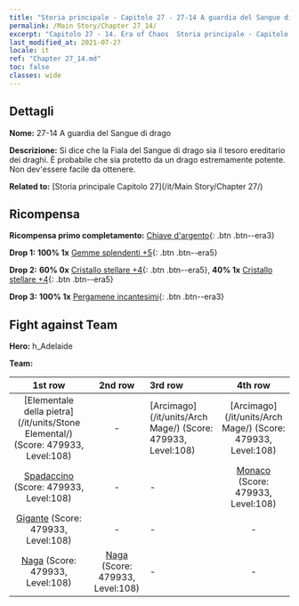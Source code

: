 ```yaml
---
title: "Storia principale - Capitolo 27 - 27-14 A guardia del Sangue di drago"
permalink: /Main Story/Chapter 27_14/
excerpt: "Capitolo 27 - 14. Era of Chaos  Storia principale - Capitolo 27_14. 27-14 A guardia del Sangue di drago"
last_modified_at: 2021-07-27
locale: it
ref: "Chapter 27_14.md"
toc: false
classes: wide
---
```


## Dettagli

 **Nome:** 27-14 A guardia del Sangue di drago

 **Descrizione:** Si dice che la Fiala del Sangue di drago sia il tesoro ereditario dei draghi. È probabile che sia protetto da un drago estremamente potente. Non dev'essere facile da ottenere.

 **Related to:** [Storia principale Capitolo 27](/it/Main Story/Chapter 27/)

## Ricompensa

 **Ricompensa primo completamento:** [Chiave d'argento](/ItemsIT/con_693/){: .btn .btn--era3}

 **Drop 1:** **100% 1x** [Gemme splendenti +5](/ItemsIT/mat_100/){: .btn .btn--era5}

 **Drop 2:** **60% 0x** [Cristallo stellare +4](/ItemsIT/mat_94/){: .btn .btn--era5}, **40% 1x** [Cristallo stellare +4](/ItemsIT/mat_94/){: .btn .btn--era5}

 **Drop 3:** **100% 1x** [Pergamene incantesimi](/ItemsIT/con_694/){: .btn .btn--era3}


## Fight against Team
 **Hero:** h_Adelaide

 **Team:**


  | 1st row | 2nd row | 3rd row | 4th row |
  |:----:|:----:|:----|:----:|
  | [Elementale della pietra](/it/units/Stone Elemental/) (Score: 479933, Level:108)  | - | [Arcimago](/it/units/Arch Mage/) (Score: 479933, Level:108)  | [Arcimago](/it/units/Arch Mage/) (Score: 479933, Level:108)  |
  | [Spadaccino](/it/units/Swordsman/) (Score: 479933, Level:108)  | - | - | [Monaco](/it/units/Monk/) (Score: 479933, Level:108)  |
  | [Gigante](/it/units/Giant/) (Score: 479933, Level:108)  | - | - | - |
  | [Naga](/it/units/Naga/) (Score: 479933, Level:108)  | [Naga](/it/units/Naga/) (Score: 479933, Level:108)  | - | - |



